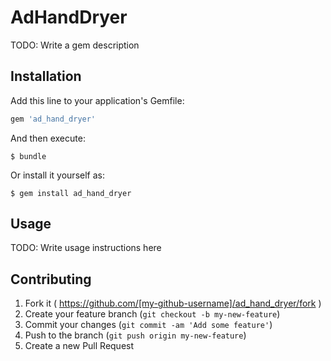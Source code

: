 # AdHandDryer

TODO: Write a gem description

## Installation

Add this line to your application's Gemfile:

```ruby
gem 'ad_hand_dryer'
```

And then execute:

    $ bundle

Or install it yourself as:

    $ gem install ad_hand_dryer

## Usage

TODO: Write usage instructions here

## Contributing

1. Fork it ( https://github.com/[my-github-username]/ad_hand_dryer/fork )
2. Create your feature branch (`git checkout -b my-new-feature`)
3. Commit your changes (`git commit -am 'Add some feature'`)
4. Push to the branch (`git push origin my-new-feature`)
5. Create a new Pull Request
